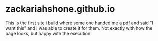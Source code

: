 # zackariahshone.github.io

This is the first site i build where some one handed me a pdf and said "I want this" and i was able to create it for them. Not exactly
with how the page looks, but happy with the execution. 
